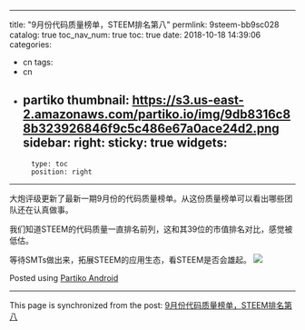 
---
title: "9月份代码质量榜单，STEEM排名第八"
permlink: 9steem-bb9sc028
catalog: true
toc_nav_num: true
toc: true
date: 2018-10-18 14:39:06
categories:
- cn
tags:
- cn
- partiko
thumbnail: https://s3.us-east-2.amazonaws.com/partiko.io/img/9db8316c88b323926846f9c5c486e67a0ace24d2.png
sidebar:
    right:
        sticky: true
widgets:
    -
        type: toc
        position: right
---


大炮评级更新了最新一期9月份的代码质量榜单。从这份质量榜单可以看出哪些团队还在认真做事。

我们知道STEEM的代码质量一直排名前列，这和其39位的市值排名对比，感觉被低估。

等待SMTs做出来，拓展STEEM的应用生态，看STEEM是否会雄起。
![](https://s3.us-east-2.amazonaws.com/partiko.io/img/9db8316c88b323926846f9c5c486e67a0ace24d2.png)

Posted using [Partiko Android](https://steemit.com/@partiko-android)

- - -

This page is synchronized from the post: [9月份代码质量榜单，STEEM排名第八](https://steemit.com/@yellowbird/9steem-bb9sc028)

